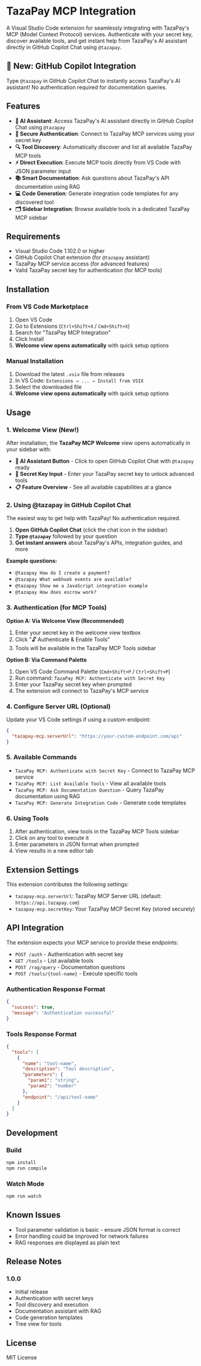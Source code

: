 # TazaPay MCP Integration

A Visual Studio Code extension for seamlessly integrating with TazaPay's MCP (Model Context Protocol) services. Authenticate with your secret key, discover available tools, and get instant help from TazaPay's AI assistant directly in GitHub Copilot Chat using `@tazapay`.

## 🚀 New: GitHub Copilot Integration

Type `@tazapay` in GitHub Copilot Chat to instantly access TazaPay's AI assistant! No authentication required for documentation queries.

## Features

- **🤖 AI Assistant**: Access TazaPay's AI assistant directly in GitHub Copilot Chat using `@tazapay`
- **🔐 Secure Authentication**: Connect to TazaPay MCP services using your secret key
- **🔍 Tool Discovery**: Automatically discover and list all available TazaPay MCP tools
- **⚡ Direct Execution**: Execute MCP tools directly from VS Code with JSON parameter input
- **📚 Smart Documentation**: Ask questions about TazaPay's API documentation using RAG
- **💻 Code Generation**: Generate integration code templates for any discovered tool
- **🗂️ Sidebar Integration**: Browse available tools in a dedicated TazaPay MCP sidebar

## Requirements

- Visual Studio Code 1.102.0 or higher
- GitHub Copilot Chat extension (for `@tazapay` assistant)
- TazaPay MCP service access (for advanced features)
- Valid TazaPay secret key for authentication (for MCP tools)

## Installation

### From VS Code Marketplace
1. Open VS Code
2. Go to Extensions (`Ctrl+Shift+X` / `Cmd+Shift+X`)
3. Search for "TazaPay MCP Integration"
4. Click Install
5. **Welcome view opens automatically** with quick setup options

### Manual Installation
1. Download the latest `.vsix` file from releases
2. In VS Code: `Extensions → ... → Install from VSIX`
3. Select the downloaded file
4. **Welcome view opens automatically** with quick setup options

## Usage

### 1. Welcome View (New!)

After installation, the **TazaPay MCP Welcome** view opens automatically in your sidebar with:

- **🤖 AI Assistant Button** - Click to open GitHub Copilot Chat with `@tazapay` ready
- **🔐 Secret Key Input** - Enter your TazaPay secret key to unlock advanced tools
- **📋 Feature Overview** - See all available capabilities at a glance

### 2. Using @tazapay in GitHub Copilot Chat

The easiest way to get help with TazaPay! No authentication required.

1. **Open GitHub Copilot Chat** (click the chat icon in the sidebar)
2. **Type `@tazapay`** followed by your question
3. **Get instant answers** about TazaPay's APIs, integration guides, and more

**Example questions:**
- `@tazapay How do I create a payment?`
- `@tazapay What webhook events are available?`
- `@tazapay Show me a JavaScript integration example`
- `@tazapay How does escrow work?`

### 3. Authentication (for MCP Tools)

**Option A: Via Welcome View (Recommended)**
1. Enter your secret key in the welcome view textbox
2. Click "🔓 Authenticate & Enable Tools"
3. Tools will be available in the TazaPay MCP Tools sidebar

**Option B: Via Command Palette**
1. Open VS Code Command Palette (`Cmd+Shift+P` / `Ctrl+Shift+P`)
2. Run command: `TazaPay MCP: Authenticate with Secret Key`
3. Enter your TazaPay secret key when prompted
4. The extension will connect to TazaPay's MCP service

### 4. Configure Server URL (Optional)

Update your VS Code settings if using a custom endpoint:

```json
{
  "tazapay-mcp.serverUrl": "https://your-custom-endpoint.com/api"
}
```

### 5. Available Commands

- `TazaPay MCP: Authenticate with Secret Key` - Connect to TazaPay MCP service
- `TazaPay MCP: List Available Tools` - View all available tools
- `TazaPay MCP: Ask Documentation Question` - Query TazaPay documentation using RAG
- `TazaPay MCP: Generate Integration Code` - Generate code templates

### 6. Using Tools

1. After authentication, view tools in the TazaPay MCP Tools sidebar
2. Click on any tool to execute it
3. Enter parameters in JSON format when prompted
4. View results in a new editor tab

## Extension Settings

This extension contributes the following settings:

- `tazapay-mcp.serverUrl`: TazaPay MCP Server URL (default: `https://api.tazapay.com`)
- `tazapay-mcp.secretKey`: Your TazaPay MCP Secret Key (stored securely)

## API Integration

The extension expects your MCP service to provide these endpoints:

- `POST /auth` - Authentication with secret key
- `GET /tools` - List available tools
- `POST /rag/query` - Documentation questions
- `POST /tools/{tool-name}` - Execute specific tools

### Authentication Response Format

```json
{
  "success": true,
  "message": "Authentication successful"
}
```

### Tools Response Format

```json
{
  "tools": [
    {
      "name": "tool-name",
      "description": "Tool description",
      "parameters": {
        "param1": "string",
        "param2": "number"
      },
      "endpoint": "/api/tool-name"
    }
  ]
}
```

## Development

### Build

```bash
npm install
npm run compile
```

### Watch Mode

```bash
npm run watch
```

## Known Issues

- Tool parameter validation is basic - ensure JSON format is correct
- Error handling could be improved for network failures
- RAG responses are displayed as plain text

## Release Notes

### 1.0.0

- Initial release
- Authentication with secret keys
- Tool discovery and execution
- Documentation assistant with RAG
- Code generation templates
- Tree view for tools

## License

MIT License

